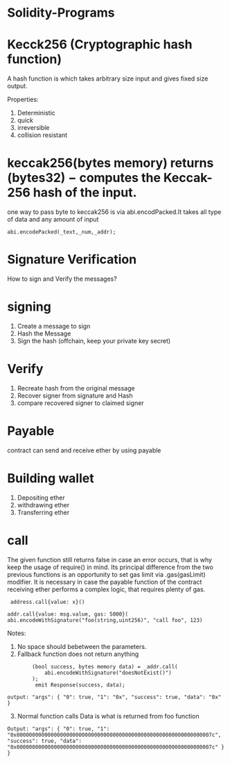 # Solidity-Programs

# Kecck256 (Cryptographic hash function)

A hash function is which takes arbitrary size input and gives fixed size output.

Properties:
1. Deterministic
2. quick
3. irreversible
4. collision resistant

# keccak256(bytes memory) returns (bytes32) − computes the Keccak-256 hash of the input.

one way to pass byte to keccak256 is via abi.encodPacked.It takes all type of data and any amount of input
```
abi.encodePacked(_text,_num,_addr);
```

# Signature Verification

How to sign and Verify the messages?

# signing
1. Create a message to sign
2. Hash the Message 
3. Sign the hash (offchain, keep your private key secret)

# Verify 
1. Recreate hash from the original message
2. Recover signer from signature and Hash
3. compare recovered signer to claimed signer

# Payable

contract can send and receive ether by using payable

# Building wallet
1. Depositing ether 
2. withdrawing ether
3. Transferring ether 

# call

The given function still returns false in case an error occurs, that is why keep the usage of require() in mind.
Its principal difference from the two previous functions is an opportunity to set gas limit via .gas(gasLimit) modifier. It is necessary in case the payable function of the contract receiving ether performs a complex logic, that requires plenty of gas.

```
 address.call{value: x}()
 ```

 ```shell
 addr.call{value: msg.value, gas: 5000}(
abi.encodeWithSignature("foo(string,uint256)", "call foo", 123)
```
Notes:
1. No space should bebetween the parameters.
2. Fallback function does not return anything
```shell
        (bool success, bytes memory data) = _addr.call(
            abi.encodeWithSignature("doesNotExist()")
        );
         emit Response(success, data);
```
```
output: "args": { "0": true, "1": "0x", "success": true, "data": "0x" } 
```
3. Normal function calls
Data is what is returned from foo function
```
Output: "args": { "0": true, "1": "0x000000000000000000000000000000000000000000000000000000000000007c", "success": true, "data": "0x000000000000000000000000000000000000000000000000000000000000007c" } }
```

